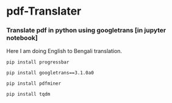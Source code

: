 # pdf-Translater
### Translate pdf in python using googletrans [in jupyter notebook]

Here I am doing English to Bengali translation.

```
pip install progressbar
```
```
pip install googletrans==3.1.0a0
```
```
pip install pdfminer
```
```
pip install tqdm
```
